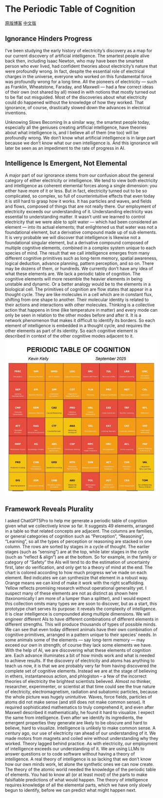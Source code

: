 # The Periodic Table of Cognition
[原版博客](https://kk.org/thetechnium/the-periodic-table-of-cognition/)
[中文版](https://github.com/Angelagoodboy/KK_Archive/blob/main/table_of_cognition_cn.md)

## Ignorance Hinders Progress 
I’ve been studying the early history of electricity’s discovery as a map for our current discovery of artificial intelligence. The smartest people alive back then, including Isaac Newton, who may have been the smartest person who ever lived, had confident theories about electricity’s nature that were profoundly wrong. In fact, despite the essential role of electrical charges in the universe, everyone who worked on this fundamental force was profoundly wrong for a long time. All the pioneers of electricity — such as Franklin, Wheatstone, Faraday, and Maxwell — had a few correct ideas of their own (not shared by all) mixed in with notions that mostly turned out to be flat out misguided. Most of the discoveries about what electricity could do happened without the 
knowledge of how they worked. That ignorance, of course, drastically slowed down the advances in electrical inventions.

Unknowing Slows Becoming 
In a similar way, the smartest people today, especially all the geniuses creating artificial intelligence, have theories about what intelligence is, and I believe all of them (me too) will be profoundly wrong. We don’t know what artificial intelligence is in large part because we don’t know what our own intelligence is. And this ignorance will later be seen as an impediment to the rate of progress in AI.

## Intelligence Is Emergent, Not Elemental

A major part of our ignorance stems from our confusion about the general category of either electricity or intelligence. We tend to view both electricity and intelligence as coherent elemental forces along a single dimension: you either have more of it or less. But in fact, electricity turned out to be so 
complicated, so complex, so full of counterintuitive effects that even today it is still hard to grasp how it works. It has particles and waves, and fields and flows, composed of things that are not really there. Our employment of electricity exceeds our understanding of it. Understanding electricity was essential to understanding matter. It wasn’t until we learned to control electricity that we were able to split water — which had been considered an element — into its actual elements; that enlightened us that water was not a foundational element, but a derivative compound made up of sub elements. It is very probable we will discover that intelligence is likewise not a 
foundational singular element, but a derivative compound composed of multiple cognitive elements, combined in a complex system unique to each species of mind. The result that we call intelligence emerges from many different cognitive primitives such as long-term memory, spatial awareness, logical deduction, advance planning, pattern perception, and so on. There may be dozens of them, or hundreds. We currently don’t have any idea of what these elements are. We lack a periodic table of cognition. The cognitive elements will more resemble the heavier elements in being unstable and dynamic. Or a better analogy would be to the elements in a biological cell. The primitives of cognition are flow states that appear in a thought cycle. They are like molecules in a cell which are in constant flux, shifting from one shape to another. Their molecular identity is related to their actions and interactions with other molecules. Thinking is a collective action that happens in time (like temperature in matter) and every mode can only be seen in relation to the other modes before and after it. It is a network 
phenomenon that makes it difficult to identify its borders. So each element of intelligence is embedded in a thought cycle, and requires the other elements as part of its identity. So each cognitive element is described in context of the other cognitive modes adjacent to it.
![](https://github.com/Angelagoodboy/KK_Archive/blob/main/images/PERIODIC_TABLE_OF_COGNITION.jpg)

## Framework Reveals Plurality

I asked ChatGPT5Pro to help me generate a periodic table of cognition given what we collectively know so far. It suggests 49 elements, arranged in a table so that related concepts are adjacent. The columns are families, or general categories of cognition such as “Perception”, “Reasoning”, “Learning”, so all the types of perception or reasoning are stacked in one column. The rows are sorted by stages in a cycle of thought. The earlier stages (such as “sensing”) are at the top, while later stages in the cycle (such as “reflect & align”) are at the bottom. So for example, in the family or category of “Safety” the AIs will tend to do the estimation of uncertainty first, later do verification, and only get to a theory of mind at the end. The chart is colored according to how much progress we’ve made on each element. Red indicates we can synthesize that element in a robust way. Orange means we can kind of make it work with the right scaffolding. Yellow reflects promising research without operational generality yet. I suspect many of these elements are not as distinct as shown here 
(taxonomically I am more of a lumper than a splitter), and I would expect this collection omits many types we are soon to discover, but as a start, this 
prototype chart serves its purpose: it reveals the complexity of intelligence. It is clear intelligence is compounded along multiple dimensions. We will engineer different AIs to have different combinations of different elements in different strengths. This will produce thousands of types of possible minds. We can see that even today different animals have their own combination of cognitive primitives, arranged in a pattern unique to their species’ needs. In some animals some of the elements — say long-term memory — may exceed our own in strength; of course they lack some elements we have. With the help of AI, we are discovering what these elements of cognition are. Each advance illuminates a bit of how minds work and what is needed to achieve results. If the discovery of electricity and atoms has anything to teach us now, it is that we are probably very far from having discovered the complete set of cognitive elements. Instead we are at the stage of believing in ethers, instantaneous action, and phlogiston – a few of the incorrect theories of electricity the brightest scientists believed. Almost no thinker, researcher, experimenter, or scientist at that time could see the true nature of electricity, electromagnetism, radiation and subatomic particles, because the whole picture was hugely unintuitive. Waves, force fields, particles of atoms did not make sense (and still does not make common sense). It required sophisticated mathematics to truly comprehend it, and even after Maxwell described it mathematically, he found it hard to visualize. I expect the same from intelligence. Even after we identify its ingredients, the emergent properties they generate are likely to be obscure and hard to believe, hard to visualize. Intelligence is unlikely to make common sense. A century ago, our use of electricity ran ahead of our understanding of it. We made motors from magnets and coiled wire without understanding why they worked. Theory lagged behind practice. As with electricity, our employment of intelligence exceeds our understanding of it. We are using LLMs to answer questions or to code software without having a theory of intelligence. A real theory of intelligence is so lacking that we don’t know how our own minds work, let alone the synthetic ones we can now create. The theory of the atomic world needed the knowledge of the periodic table of elements. You had to know all (or at least most) of the parts to make falsifiable predictions of what would happen. The theory of intelligence requires 
knowledge of all the elemental parts, which we have only slowly begun to identify, before we can predict what might happen next.

